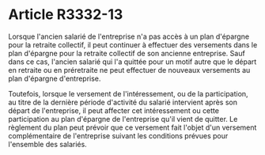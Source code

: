 # Article R3332-13

Lorsque l'ancien salarié de l'entreprise n'a pas accès à un plan d'épargne pour la retraite collectif, il peut continuer à effectuer des versements dans le plan d'épargne pour la retraite collectif de son ancienne entreprise. Sauf dans ce cas, l'ancien salarié qui l'a quittée pour un motif autre que le départ en retraite ou en préretraite ne peut effectuer de nouveaux versements au plan d'épargne d'entreprise.

Toutefois, lorsque le versement de l'intéressement, ou de la participation, au titre de la dernière période d'activité du salarié intervient après son départ de l'entreprise, il peut affecter cet intéressement ou cette participation au plan d'épargne de l'entreprise qu'il vient de quitter. Le règlement du plan peut prévoir que ce versement fait l'objet d'un versement complémentaire de l'entreprise suivant les conditions prévues pour l'ensemble des salariés.